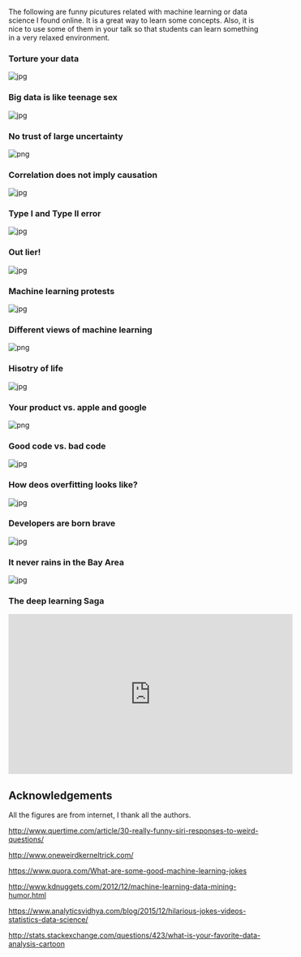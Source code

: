 The following are funny picutures related with machine learning or data science I found online. It is a great way to learn some concepts. Also, it is nice to use some of them in your talk so that students can learn something in a very relaxed environment. 

### Torture your data
![jpg](./figures/figure_1.jpg) 

### Big data is like teenage sex
![jpg](./figures/figure_2.jpg) 

### No trust of large uncertainty
![png](./figures/figure_3.png) 

### Correlation does not imply causation 
![jpg](./figures/figure_4.jpg) 

### Type I and Type II error
![jpg](./figures/figure_5.jpg) 

### Out lier!
![jpg](./figures/figure_6.jpg) 

### Machine learning protests
![jpg](./figures/figure_7.jpeg)

### Different views of machine learning
![png](./figures/figure_8.png)

### Hisotry of life
![jpg](./figures/figure_11.jpg)

### Your product vs. apple and google
![png](./figures/figure_12.png)

### Good code vs. bad code
![jpg](./figures/figure_13.jpg)

### How deos overfitting looks like?
![jpg](./figures/figure_14.jpg)

### Developers are born brave
![jpg](./figures/figure_15.jpg)

### It never rains in the Bay Area
![jpg](./figures/figure_16.jpg)

### The deep learning Saga
<iframe width="560" height="315" src="https://www.youtube.com/embed/mlXzufEk-2E" frameborder="0" allowfullscreen></iframe>


## Acknowledgements
All the figures are from internet, I thank all the authors.   


http://www.quertime.com/article/30-really-funny-siri-responses-to-weird-questions/

http://www.oneweirdkerneltrick.com/

https://www.quora.com/What-are-some-good-machine-learning-jokes

http://www.kdnuggets.com/2012/12/machine-learning-data-mining-humor.html

https://www.analyticsvidhya.com/blog/2015/12/hilarious-jokes-videos-statistics-data-science/

http://stats.stackexchange.com/questions/423/what-is-your-favorite-data-analysis-cartoon

